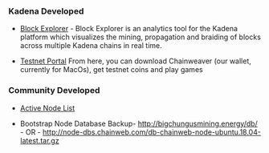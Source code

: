 ### **Kadena Developed**

   - <a href="https://explorer.chainweb.com/mainnet" target="_blank">Block Explorer</a> - Block Explorer is an analytics tool for the Kadena platform which visualizes the mining, propagation and braiding of blocks across multiple Kadena chains in real time.

   - <a href="http://testnet.chainweb.com" target="_blank">Testnet Portal</a> From here, you can download Chainweaver (our wallet, currently for MacOs), get testnet coins and play games

### **Community Developed**

   - <a href="https://kadena.banteg.xyz/peers" target="_blank">Active Node List</a>

  - Bootstrap Node Database Backup- <a href="http://bigchungusmining.energy/db/" target="_blank">http://bigchungusmining.energy/db/</a> - OR - <a href="http://node-dbs.chainweb.com/db-chainweb-node-ubuntu.18.04-latest.tar.gz" target="_blank">http://node-dbs.chainweb.com/db-chainweb-node-ubuntu.18.04-latest.tar.gz</a> 